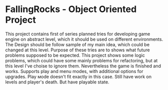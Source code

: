 # FallingRocks - Object Oriented Project

This project contains first of series planned tries for developing game engine on abstract level, which it should be used on different environments.
The Design should be follow sample of my main idea, which could be changed at this level.
Purpose of these tries are to shows what future problems supposed to be expected.
This project shows some logic problems, which could have some mainly problems for refactoring, but at this level I've choise to ignore them.
Nevertheless the game is finished and works. Supports play and menu modes, with additional options for upgrades.
Play мode doesn't fit exactly in this case.
Still have work on levels and player's death. But have playable state.

